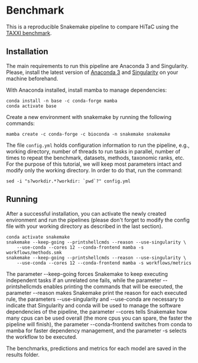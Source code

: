 # Benchmark

This is a reproducible Snakemake pipeline to compare HiTaC using the [TAXXI benchmark](https://peerj.com/articles/4652/).

## Installation

The main requirements to run this pipeline are Anaconda 3 and Singularity. Please, install the latest version of [Anaconda 3](https://www.anaconda.com/products/distribution) and [Singularity](https://docs.sylabs.io/guides/2.6/user-guide/installation.html) on your machine beforehand.

With Anaconda installed, install mamba to manage dependencies:

```shell
conda install -n base -c conda-forge mamba
conda activate base
```

Create a new environment with snakemake by running the following commands:

```shell
mamba create -c conda-forge -c bioconda -n snakemake snakemake
```

The file `config.yml` holds configuration information to run the pipeline, e.g., working directory, number of threads to run tasks in parallel, number of times to repeat the benchmark, datasets, methods, taxonomic ranks, etc. For the purpose of this tutorial, we will keep most parameters intact and modify only the working directory. In order to do that, run the command:

```shell
sed -i "s?workdir.*?workdir: `pwd`?" config.yml
```

## Running

After a successful installation, you can activate the newly created environment and run the pipelines (please don't forget to modify the config file with your working directory as described in the last section).

```shell
conda activate snakemake
snakemake --keep-going --printshellcmds --reason --use-singularity \
    --use-conda --cores 12 --conda-frontend mamba -s workflows/methods.smk
snakemake --keep-going --printshellcmds --reason --use-singularity \
    --use-conda --cores 12 --conda-frontend mamba -s workflows/metrics
```

The parameter --keep-going forces Snakemake to keep executing independent tasks if an unrelated one fails, while the parameter --printshellcmds enables printing the commands that will be executed, the parameter --reason makes Snakemake print the reason for each executed rule, the parameters --use-singularity and --use-conda are necessary to indicate that Singularity and conda will be used to manage the software dependencies of the pipeline, the parameter --cores tells Snakemake how many cpus can be used overall (the more cpus you can spare, the faster the pipeline will finish), the parameter --conda-frontend switches from conda to mamba for faster dependency management, and the parameter -s selects the workflow to be executed.

The benchmarks, predictions and metrics for each model are saved in the results folder.
